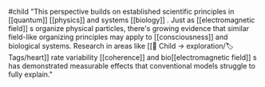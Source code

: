 #child 
"This perspective builds on established scientific principles in [[quantum]]  [[physics]]  and systems [[biology]] . Just as [[electromagnetic field]] s organize physical particles, there's growing evidence that similar field-like organizing principles may apply to [[consciousness]]  and biological systems. Research in areas like [[🎈 Child → exploration/🏷️ Tags/heart]]  rate variability [[coherence]] and bio[[electromagnetic field]] s has demonstrated measurable effects that conventional models struggle to fully explain."